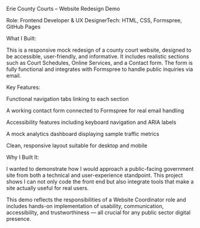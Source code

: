 Erie County Courts – Website Redesign Demo

Role: Frontend Developer & UX DesignerTech: HTML, CSS, Formspree, GitHub Pages

 What I Built:

This is a responsive mock redesign of a county court website, designed to be accessible, user-friendly, and informative. It includes realistic sections such as Court Schedules, Online Services, and a Contact form. The form is fully functional and integrates with Formspree to handle public inquiries via email.

 Key Features:

Functional navigation tabs linking to each section

A working contact form connected to Formspree for real email handling

Accessibility features including keyboard navigation and ARIA labels

A mock analytics dashboard displaying sample traffic metrics

Clean, responsive layout suitable for desktop and mobile

Why I Built It:

I wanted to demonstrate how I would approach a public-facing government site from both a technical and user-experience standpoint. This project shows I can not only code the front end but also integrate tools that make a site actually useful for real users.

This demo reflects the responsibilities of a Website Coordinator role and includes hands-on implementation of usability, communication, accessibility, and trustworthiness — all crucial for any public sector digital presence.
